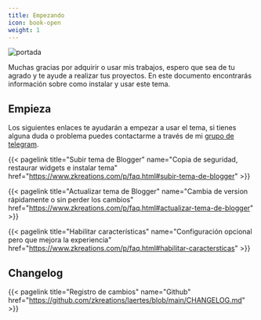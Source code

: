 ```yaml
---
title: Empezando
icon: book-open
weight: 1
---
```


![portada](/images/portada.png)

<p class='lead'>Muchas gracias por adquirir o usar mis trabajos, espero que sea de tu agrado y te ayude a realizar tus proyectos. En este documento encontrarás información sobre como instalar y usar este tema.</p>

## Empieza

Los siguientes enlaces te ayudarán a empezar a usar el tema, si tienes alguna duda o problema puedes contactarme a través de mi [grupo de telegram](https://t.me/zkreation).

{{< pagelink title="Subir tema de Blogger" name="Copia de seguridad, restaurar widgets e instalar tema" href="https://www.zkreations.com/p/faq.html#subir-tema-de-blogger" >}}

{{< pagelink title="Actualizar tema de Blogger" name="Cambia de version rápidamente o sin perder los cambios" href="https://www.zkreations.com/p/faq.html#actualizar-tema-de-blogger" >}}

{{< pagelink title="Habilitar características" name="Configuración opcional pero que mejora la experiencia" href="https://www.zkreations.com/p/faq.html#habilitar-caractersticas" >}}


## Changelog

{{< pagelink title="Registro de cambios" name="Github" href="https://github.com/zkreations/laertes/blob/main/CHANGELOG.md" >}}


